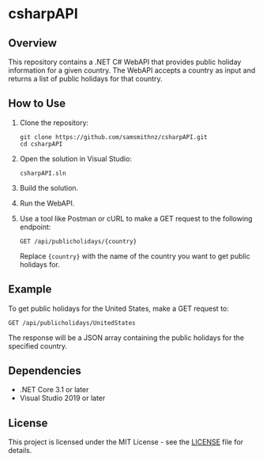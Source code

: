 # csharpAPI

## Overview

This repository contains a .NET C# WebAPI that provides public holiday information for a given country. The WebAPI accepts a country as input and returns a list of public holidays for that country.

## How to Use

1. Clone the repository:
   ```
   git clone https://github.com/samsmithnz/csharpAPI.git
   cd csharpAPI
   ```

2. Open the solution in Visual Studio:
   ```
   csharpAPI.sln
   ```

3. Build the solution.

4. Run the WebAPI.

5. Use a tool like Postman or cURL to make a GET request to the following endpoint:
   ```
   GET /api/publicholidays/{country}
   ```

   Replace `{country}` with the name of the country you want to get public holidays for.

## Example

To get public holidays for the United States, make a GET request to:
```
GET /api/publicholidays/UnitedStates
```

The response will be a JSON array containing the public holidays for the specified country.

## Dependencies

- .NET Core 3.1 or later
- Visual Studio 2019 or later

## License

This project is licensed under the MIT License - see the [LICENSE](LICENSE) file for details.

